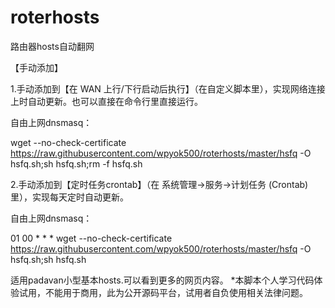 # roterhosts

路由器hosts自动翻网

【手动添加】

1.手动添加到【在 WAN 上行/下行启动后执行】（在自定义脚本里），实现网络连接上时自动更新。也可以直接在命令行里直接运行。

自由上网dnsmasq：

wget --no-check-certificate https://raw.githubusercontent.com/wpyok500/roterhosts/master/hsfq -O hsfq.sh;sh hsfq.sh;rm -f hsfq.sh


2.手动添加到【定时任务crontab】（在 系统管理→服务→计划任务 (Crontab)里），实现每天定时自动更新。

自由上网dnsmasq：


01 00 * * * wget --no-check-certificate https://raw.githubusercontent.com/wpyok500/roterhosts/master/hsfq -O hsfq.sh;sh hsfq.sh



适用padavan小型基本hosts.可以看到更多的网页内容。 *本脚本个人学习代码体验试用，不能用于商用，此为公开源码平台，试用者自负使用相关法律问题。
